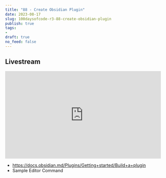 ```yaml
---
title: "88 - Create Obsidian Plugin"
date: 2023-08-17
slug: 100daysofcode-r3-88-create-obsidian-plugin
publish: true
tags:
- 
draft: true
no_feed: false
---
```


## Livestream

<iframe width="100%" style="aspect-ratio: 16 / 9;" src="https://www.youtube.com/embed/XXL8LF_XJS8" title="YouTube video player" frameborder="0" allow="accelerometer; autoplay; clipboard-write; encrypted-media; gyroscope; picture-in-picture; web-share" allowfullscreen></iframe>

- https://docs.obsidian.md/Plugins/Getting+started/Build+a+plugin
- Sample Editor Command